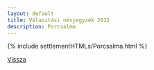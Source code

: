 ```yaml
---
layout: default
title: Választási névjegyzék 2022
description: Porcsalma
---
```


{% include settlementHTMLs/Porcsalma.html %}

[Vissza](./)